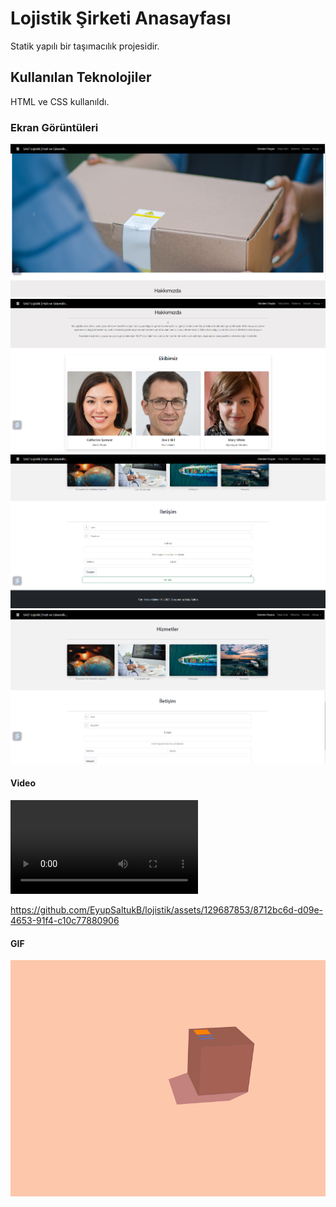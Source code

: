 <h1>  Lojistik Şirketi Anasayfası</h1>

Statik yapılı bir taşımacılık projesidir.

<h2> Kullanılan Teknolojiler</h2>

HTML ve CSS kullanıldı.


<h3>Ekran Görüntüleri</h3>


![](screenshots/ss1.png)
![](screenshots/ss2.png)
![](screenshots/ss3.png)
![](screenshots/ss4.png)

<h4> Video </h4>


![](screenshots/lojistik.mp4)



https://github.com/EyupSaltukB/lojistik/assets/129687853/8712bc6d-d09e-4653-91f4-c10c77880906





<h4> GIF </h4>

![](screenshots/deliveryg.gif)
